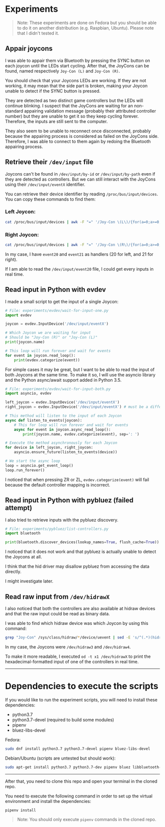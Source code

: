 # Experiments
> Note: These experiments are done on Fedora but you should be able to do it on another distribution (e.g. Raspbian, Ubuntu). Please note that I didn't tested it.

## Appair joycons

I was able to appair them via Bluetooth by pressing the SYNC button on each joycon until the LEDs start cycling.
After that, the JoyCons can be found, named respectively `Joy-Con (L)` and `Joy-Con (R)`.

You should check that your Joycons LEDs are working. If they are not working, it may mean that the side part is broken, making your Joycon unable to detect if the SYNC button is pressed.

They are detected as two distinct game controllers but the LEDs will continue blinking.
I suspect that the JoyCons are waiting for an non-standard appairing validation message (probably their attributed controller number) but they are unable to get it so they keep cycling forever. Therefore, the inputs are still sent to the computer.

They also seem to be unable to reconnect once disconnected, probably because the appairing process is considered as failed on the JoyCons side.
Therefore, I was able to connect to them again by redoing the Bluetooth appairing process.

## Retrieve their `/dev/input` file

Joycons can't be found in `/dev/input/by-id` or `/dev/input/by-path` even if they are detected as controllers.
But we can still interact with the JoyCons using their `/dev/input/eventX` identifier.

You can retrieve their device identifier by reading `/proc/bus/input/devices`. You can copy these commands to find them: 

### Left Joycon:
```sh
cat /proc/bus/input/devices | awk -F "=" '/Joy-Con \(L\)/{for(a=0;a>=0;a++){getline;{if(/Handlers/==1){ print $NF;exit 0; }}}}'
```

### Right Joycon:
```sh
cat /proc/bus/input/devices | awk -F "=" '/Joy-Con \(R\)/{for(a=0;a>=0;a++){getline;{if(/Handlers/==1){ print $NF;exit 0; }}}}'
```

In my case, I have `event20` and `event21` as handlers (20 for left, and 21 for right).

If I am able to read the `/dev/input/event20` file, I could get every inputs in real time.

## Read input in Python with evdev

I made a small script to get the input of a single Joycon:

```py
# File: experiments/evdev/wait-for-input-one.py
import evdev

joycon = evdev.InputDevice('/dev/input/eventX')

# Which Joycon we are waiting for input
# Should be "Joy-Con (R)" or "Joy-Con (L)"
print(joycon.name)

# This loop will run forever and wait for events
for event in joycon.read_loop():
    print(evdev.categorize(event))
```

For simple cases it may be great, but I want to be able to read the input of both Joycons at the same time. To make it so, I will use the asyncio library and the Python async/await support added in Python 3.5.

```py
# File: experiments/evdev/wait-for-input-both.py
import asyncio, evdev

left_joycon = evdev.InputDevice('/dev/input/eventX')
right_joycon = evdev.InputDevice('/dev/input/eventX') # must be a different device

# This method will listen to the input of each Joycon
async def listen_to_events(joycon):
    # This for loop will run forever and wait for events
    async for event in joycon.async_read_loop():
        print(joycon.name, evdev.categorize(event), sep=': ')

# Execute the method asynchronously for each Joycon
for device in left_joycon, right_joycon:
    asyncio.ensure_future(listen_to_events(device))

# We start the async loop
loop = asyncio.get_event_loop()
loop.run_forever()

```

I noticed that when pressing ZR or ZL, `evdev.categorize(event)` will fail because the default controller mapping is incorrect.


## Read input in Python with pybluez (failed attempt)

I also tried to retrieve inputs with the pybluez discovery.

```py
# File: experiments/pybluez/list-controllers.py
import bluetooth

print(bluetooth.discover_devices(lookup_names=True, flush_cache=True))
```

I noticed that it does not work and that pybluez is actually unable to detect the Joycons at all.

I think that the hid driver may disallow pybluez from accessing the data directly.

I might investigate later.

## Read raw input from `/dev/hidrawX`

I also noticed that both the controllers are also available at hidraw devices and that the raw input could be read as binary data.

I was able to find which hidraw device was which Joycon by using this command:
```sh
grep "Joy-Con" /sys/class/hidraw/*/device/uevent | sed -E 's/^(.*)(hidraw[0-9]+)(.*)(Joy-Con \((L|R)\))/\4 => \/dev\/\2/'
```

In my case, the Joycons were `/dev/hidraw3` and `/dev/hidraw4`.

To make it more readable, I executed `od -t x1 /dev/hidrawX` to print the hexadecimal-formatted input of one of the controllers in real time.

_ _ _

# Dependencies to execute the scripts
If you would like to run the experiment scripts, you will need to install these dependencies:

 - python3.7
 - python3.7-devel (required to build some modules)
 - pipenv
 - bluez-libs-devel

Fedora:
```sh
sudo dnf install python3.7 python3.7-devel pipenv bluez-libs-devel
```

Debian/Ubuntu (scripts are untested but should work):
```sh
sudo apt-get install python3.7 python3.7-dev pipenv bluez libbluetooth-dev
```
_ _ _

After that, you need to clone this repo and open your terminal in the cloned repo.

You need to execute the following command in order to set up the virtual environment and install the dependencies:
```sh
pipenv install
```

> Note: You should only execute `pipenv` commands in the cloned repo.
